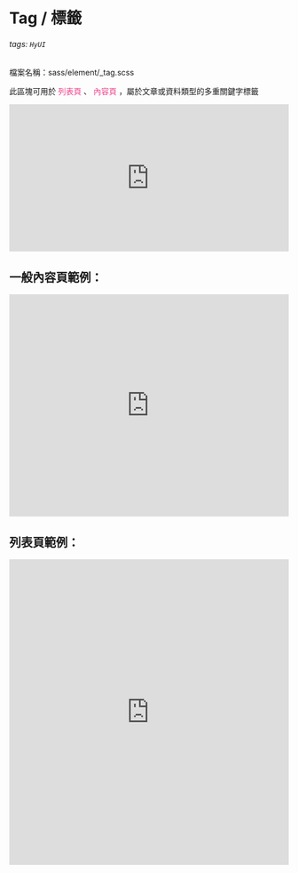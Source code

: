# Tag / 標籤

###### tags: `HyUI`

檔案名稱：sass/element/_tag.scss

此區塊可用於 <font color="#EE428B">列表頁</font> 、 <font color="#EE428B">內容頁</font> ，屬於文章或資料類型的多重關鍵字標籤

<iframe height="265" style="width: 100%;" scrolling="no" title="Tag / 標籤" src="https://codepen.io/u00hyui/embed/KKWVEpL?height=265&theme-id=dark&default-tab=html,result" frameborder="no" loading="lazy" allowtransparency="true" allowfullscreen="true">
  See the Pen <a href='https://codepen.io/u00hyui/pen/KKWVEpL'>Tag / 標籤</a> by u00hyui
  (<a href='https://codepen.io/u00hyui'>@u00hyui</a>) on <a href='https://codepen.io'>CodePen</a>.
</iframe>

## 一般內容頁範例：

<iframe height="400" style="width: 100%;" scrolling="no" title="tag內容頁範例" src="https://codepen.io/u00hyui/embed/jOBjJab?defaultTab=html%2Cresult" frameborder="no" loading="lazy" allowtransparency="true" allowfullscreen="true">
  See the Pen <a href="https://codepen.io/u00hyui/pen/jOBjJab">
  tag內容頁範例</a> by u00hyui (<a href="https://codepen.io/u00hyui">@u00hyui</a>)
  on <a href="https://codepen.io">CodePen</a>.
</iframe>

## 列表頁範例：

<iframe height="550" style="width: 100%;" scrolling="no" title="tag列表頁範例" src="https://codepen.io/u00hyui/embed/vYxqMBw?defaultTab=html%2Cresult" frameborder="no" loading="lazy" allowtransparency="true" allowfullscreen="true">
  See the Pen <a href="https://codepen.io/u00hyui/pen/vYxqMBw">
  tag列表頁範例</a> by u00hyui (<a href="https://codepen.io/u00hyui">@u00hyui</a>)
  on <a href="https://codepen.io">CodePen</a>.
</iframe>


<style>
.ui-infobar{
max-width:95%;
}
.markdown-body{
max-width:95%;
}
</style>